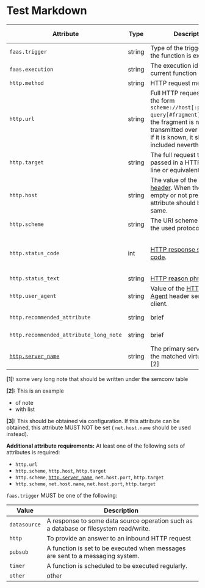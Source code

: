 # Test Markdown

<!-- semconv faas.http(full) -->
| Attribute  | Type | Description  | Examples  | Requirement Level |
|---|---|---|---|---|
| `faas.trigger` | string | Type of the trigger on which the function is executed. | `datasource` | Required |
| `faas.execution` | string | The execution id of the current function execution. | `af9d5aa4-a685-4c5f-a22b-444f80b3cc28` | Recommended |
| `http.method` | string | HTTP request method. | `GET`; `POST`; `HEAD` | Required |
| `http.url` | string | Full HTTP request URL in the form `scheme://host[:port]/path?query[#fragment]`. Usually the fragment is not transmitted over HTTP, but if it is known, it should be included nevertheless. | `https://www.foo.bar/search?q=OpenTelemetry#SemConv` | See below |
| `http.target` | string | The full request target as passed in a HTTP request line or equivalent. | `/path/12314/?q=ddds#123` | See below |
| `http.host` | string | The value of the [HTTP host header](https://tools.ietf.org/html/rfc7230#section-5.4). When the header is empty or not present, this attribute should be the same. | `www.example.org` | See below |
| `http.scheme` | string | The URI scheme identifying the used protocol. | `http`; `https` | See below |
| `http.status_code` | int | [HTTP response status code](https://tools.ietf.org/html/rfc7231#section-6). | `200` | Conditionally Required: if and only if one was received/sent |
| `http.status_text` | string | [HTTP reason phrase](https://tools.ietf.org/html/rfc7230#section-3.1.2). | `OK` | Recommended |
| `http.user_agent` | string | Value of the [HTTP User-Agent](https://tools.ietf.org/html/rfc7231#section-5.5.3) header sent by the client. | `CERN-LineMode/2.15 libwww/2.17b3` | Recommended |
| `http.recommended_attribute` | string | brief | `foo` | Recommended: short note |
| `http.recommended_attribute_long_note` | string | brief | `bar` | Recommended: [1] |
| [`http.server_name`](input_http.md) | string | The primary server name of the matched virtual host. [2] | `example.com` | Conditionally Required: [3] |

**[1]:** some very long note that should be written under the semconv table

**[2]:** This is an example

- of note
- with list

**[3]:** This should be obtained via configuration. If this attribute can be obtained, this attribute MUST NOT be set ( `net.host.name` should be used instead).

**Additional attribute requirements:** At least one of the following sets of attributes is required:

* `http.url`
* `http.scheme`, `http.host`, `http.target`
* `http.scheme`, [`http.server_name`](input_http.md), `net.host.port`, `http.target`
* `http.scheme`, `net.host.name`, `net.host.port`, `http.target`

`faas.trigger` MUST be one of the following:

| Value  | Description |
|---|---|
| `datasource` | A response to some data source operation such as a database or filesystem read/write. |
| `http` | To provide an answer to an inbound HTTP request |
| `pubsub` | A function is set to be executed when messages are sent to a messaging system. |
| `timer` | A function is scheduled to be executed regularly. |
| `other` | other |
<!-- endsemconv -->

